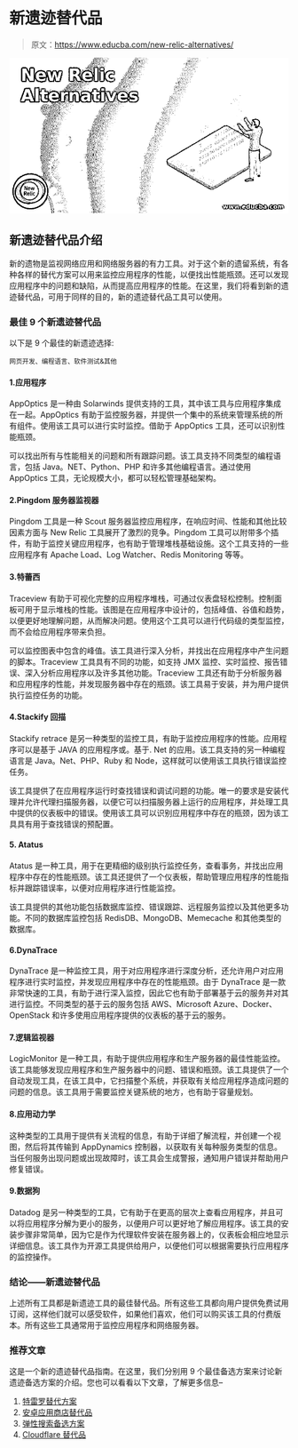 # 新遗迹替代品

> 原文：<https://www.educba.com/new-relic-alternatives/>

![New Relic Alternatives](img/5f8118b33d88608e42088d6a7868856d.png)



## 新遗迹替代品介绍

新的遗物是监视网络应用和网络服务器的有力工具。对于这个新的遗留系统，有各种各样的替代方案可以用来监控应用程序的性能，以便找出性能瓶颈。还可以发现应用程序中的问题和缺陷，从而提高应用程序的性能。在这里，我们将看到新的遗迹替代品，可用于同样的目的，新的遗迹替代品工具可以使用。

### 最佳 9 个新遗迹替代品

以下是 9 个最佳的新遗迹选择:

<small>网页开发、编程语言、软件测试&其他</small>

#### 1.应用程序

AppOptics 是一种由 Solarwinds 提供支持的工具，其中该工具与应用程序集成在一起。AppOptics 有助于监控服务器，并提供一个集中的系统来管理系统的所有组件。使用该工具可以进行实时监控。借助于 AppOptics 工具，还可以识别性能瓶颈。

可以找出所有与性能相关的问题和所有跟踪问题。该工具支持不同类型的编程语言，包括 Java。NET、Python、PHP 和许多其他编程语言。通过使用 AppOptics 工具，无论规模大小，都可以轻松管理基础架构。

#### 2.Pingdom 服务器监视器

Pingdom 工具是一种 Scout 服务器监控应用程序，在响应时间、性能和其他比较因素方面与 New Relic 工具展开了激烈的竞争。Pingdom 工具可以附带多个插件，有助于监控关键应用程序，也有助于管理堆栈基础设施。这个工具支持的一些应用程序有 Apache Load、Log Watcher、Redis Monitoring 等等。

#### 3.特蕾西

Traceview 有助于可视化完整的应用程序堆栈，可通过仪表盘轻松控制。控制面板可用于显示堆栈的性能。该图是在应用程序中设计的，包括峰值、谷值和趋势，以便更好地理解问题，从而解决问题。使用这个工具可以进行代码级的类型监控，而不会给应用程序带来负担。

可以监控图表中包含的峰值。该工具进行深入分析，并找出在应用程序中产生问题的脚本。Traceview 工具具有不同的功能，如支持 JMX 监控、实时监控、报告错误、深入分析应用程序以及许多其他功能。Traceview 工具还有助于分析服务器和应用程序的性能，并发现服务器中存在的瓶颈。该工具易于安装，并为用户提供执行监控任务的功能。

#### 4.Stackify 回描

Stackify retrace 是另一种类型的监控工具，有助于监控应用程序的性能。应用程序可以是基于 JAVA 的应用程序或。基于. Net 的应用。该工具支持的另一种编程语言是 Java。Net、PHP、Ruby 和 Node，这样就可以使用该工具执行错误监控任务。

该工具提供了在应用程序运行时查找错误和调试问题的功能。唯一的要求是安装代理并允许代理扫描服务器，以便它可以扫描服务器上运行的应用程序，并处理工具中提供的仪表板中的错误。使用该工具可以识别应用程序中存在的瓶颈，因为该工具具有用于查找错误的预配置。

#### 5\. Atatus

Atatus 是一种工具，用于在更精细的级别执行监控任务，查看事务，并找出应用程序中存在的性能瓶颈。该工具还提供了一个仪表板，帮助管理应用程序的性能指标并跟踪错误率，以便对应用程序进行性能监控。

该工具提供的其他功能包括数据库监控、错误跟踪、远程服务监控以及其他更多功能。不同的数据库监控包括 RedisDB、MongoDB、Memecache 和其他类型的数据库。

#### 6.DynaTrace

DynaTrace 是一种监控工具，用于对应用程序进行深度分析，还允许用户对应用程序进行实时监控，并发现应用程序中存在的性能瓶颈。由于 DynaTrace 是一款非常快速的工具，有助于进行深入监控，因此它也有助于部署基于云的服务并对其进行监控。不同类型的基于云的服务包括 AWS、Microsoft Azure、Docker、OpenStack 和许多使用应用程序提供的仪表板的基于云的服务。

#### 7.逻辑监视器

LogicMonitor 是一种工具，有助于提供应用程序和生产服务器的最佳性能监控。该工具能够发现应用程序和生产服务器中的问题、错误和瓶颈。该工具提供了一个自动发现工具，在该工具中，它扫描整个系统，并获取有关给应用程序造成问题的问题的信息。该工具用于需要监控关键系统的地方，也有助于容量规划。

#### 8.应用动力学

这种类型的工具用于提供有关流程的信息，有助于详细了解流程，并创建一个视图，然后将其传输到 AppDynamics 控制器，以获取有关每种服务类型的信息。当任何服务出现问题或出现故障时，该工具会生成警报，通知用户错误并帮助用户修复错误。

#### 9.数据狗

Datadog 是另一种类型的工具，它有助于在更高的层次上查看应用程序，并且可以将应用程序分解为更小的服务，以便用户可以更好地了解应用程序。该工具的安装步骤非常简单，因为它是作为代理软件安装在服务器上的，仪表板会相应地显示详细信息。该工具作为开源工具提供给用户，以便他们可以根据需要执行应用程序的监控操作。

### 结论——新遗迹替代品

上述所有工具都是新遗迹工具的最佳替代品。所有这些工具都向用户提供免费试用订阅，这样他们就可以感受软件，如果他们喜欢，他们可以购买该工具的付费版本。所有这些工具通常用于监控应用程序和网络服务器。

### 推荐文章

这是一个新的遗迹替代品指南。在这里，我们分别用 9 个最佳备选方案来讨论新遗迹备选方案的介绍。您也可以看看以下文章，了解更多信息–

1.  [特雷罗替代方案](https://www.educba.com/trello-alternatives/)
2.  [安卓应用商店替代品](https://www.educba.com/android-app-store-alternatives/)
3.  [弹性搜索备选方案](https://www.educba.com/elasticsearch-alternatives/)
4.  [Cloudflare 替代品](https://www.educba.com/cloudflare-alternatives/)





